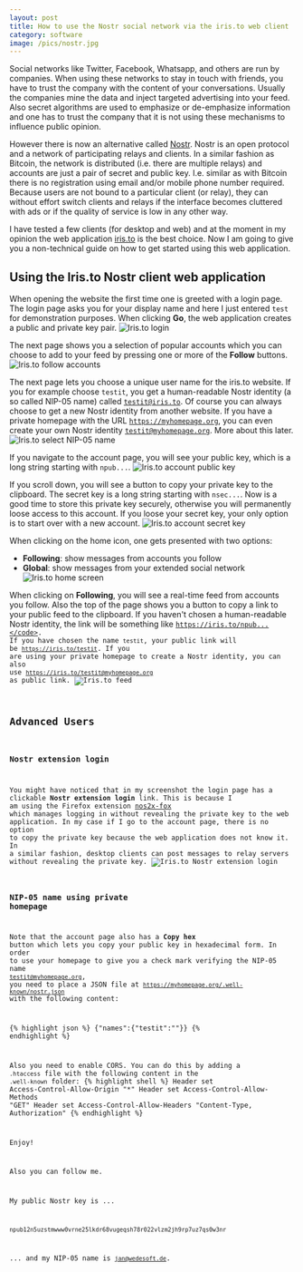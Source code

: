 ```yaml
---
layout: post
title: How to use the Nostr social network via the iris.to web client
category: software
image: /pics/nostr.jpg
---
```


Social networks like Twitter, Facebook, Whatsapp, and others are run by companies.
When using these networks to stay in touch with friends, you have to trust the company with the content of your conversations.
Usually the companies mine the data and inject targeted advertising into your feed.
Also secret algorithms are used to emphasize or de-emphasize information and one has to trust the company that it is not using these mechanisms to influence public opinion.

However there is now an alternative called [Nostr][1].
Nostr is an open protocol and a network of participating relays and clients.
In a similar fashion as Bitcoin, the network is distributed (i.e. there are multiple relays) and accounts are just a pair of secret and public key.
I.e. similar as with Bitcoin there is no registration using email and/or mobile phone number required.
Because users are not bound to a particular client (or relay), they can without effort switch clients and relays if the interface becomes cluttered with ads or if the quality of service is low in any other way.

I have tested a few clients (for desktop and web) and at the moment in my opinion the web application [iris.to][2] is the best choice.
Now I am going to give you a non-technical guide on how to get started using this web application.

## Using the Iris.to Nostr client web application
When opening the website the first time one is greeted with a login page.
The login page asks you for your display name and here I just entered <code>test</code> for demonstration purposes.
When clicking **Go**, the web application creates a public and private key pair.
![Iris.to login](/pics/iris-1-login.png)

The next page shows you a selection of popular accounts which you can choose to add to your feed by pressing one or more of the **Follow** buttons.
![Iris.to follow accounts](/pics/iris-2-follow.png)

The next page lets you choose a unique user name for the iris.to website.
If you for example choose <code>testit</code>, you get a human-readable Nostr identity (a so called NIP-05 name) called <code>testit@iris.to</code>.
Of course you can always choose to get a new Nostr identity from another website.
If you have a private homepage with the URL <code>https://myhomepage.org</code>, you can even create your own Nostr identity <code>testit@myhomepage.org</code>.
More about this later.
![Iris.to select NIP-05 name](/pics/iris-3-nip-05.png)

If you navigate to the account page, you will see your public key, which is a long string starting with <code>npub...</code>.
![Iris.to account public key](/pics/iris-4-account.png)

If you scroll down, you will see a button to copy your private key to the clipboard.
The secret key is a long string starting with <code>nsec...</code>.
Now is a good time to store this private key securely, otherwise you will permanently loose access to this account.
If you loose your secret key, your only option is to start over with a new account.
![Iris.to account secret key](/pics/iris-5-nsec.png)

When clicking on the home icon, one gets presented with two options:
* **Following**: show messages from accounts you follow
* **Global**: show messages from your extended social network
![Iris.to home screen](/pics/iris-7-home.png)

When clicking on **Following**, you will see a real-time feed from accounts you follow.
Also the top of the page shows you a button to copy a link to your public feed to the clipboard.
If you haven't chosen a human-readable Nostr identity, the link will be something like <code>https://iris.to/npub...</code>.
If you have chosen the name <code>testit</code>, your public link will be <code>https://iris.to/testit</code>.
If you are using your private homepage to create a Nostr identity, you can also use <code>https://iris.to/testit@myhomepage.org</code> as public link.
![Iris.to feed](/pics/iris-8-following.png)

## Advanced Users
### Nostr extension login
You might have noticed that in my screenshot the login page has a clickable **Nostr extension login** link.
This is because I am using the Firefox extension [nos2x-fox][3] which manages logging in without revealing the private key to the web application.
In my case if I go to the account page, there is no option to copy the private key because the web application does not know it.
In a similar fashion, desktop clients can post messages to relay servers without revealing the private key.
![Iris.to Nostr extension login](/pics/iris-6-nostr-extension.png)

### NIP-05 name using private homepage
Note that the account page also has a **Copy hex** button which lets you copy your public key in hexadecimal form.
In order to use your homepage to give you a check mark verifying the NIP-05 name <code>testit@myhomepage.org</code>, you need to place a JSON file at <code>https://myhomepage.org/.well-known/nostr.json</code> with the following content:

{% highlight json %}
{"names":{"testit":"<your public hex key>"}}
{% endhighlight %}

Also you need to enable CORS.
You can do this by adding a <code>.htaccess</code> file with the following content in the <code>.well-known</code> folder:
{% highlight shell %}
Header set Access-Control-Allow-Origin "*"
Header set Access-Control-Allow-Methods "GET"
Header set Access-Control-Allow-Headers "Content-Type, Authorization"
{% endhighlight %}

Enjoy!

Also you can follow me.

My public Nostr key is ...

<code>npub12n5uzstmwww0vrne25lkdr68vugeqsh78r022vlzm2jh9rp7uz7qs0w3nr</code>

... and my NIP-05 name is <code>jan@wedesoft.de</code>.

[1]: https://nostr.com/
[2]: https://iris.to/
[3]: https://addons.mozilla.org/en-GB/firefox/addon/nos2x-fox/
